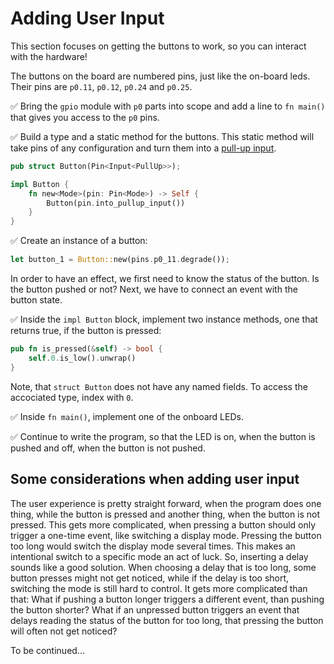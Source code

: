 # Adding User Input

This section focuses on getting the buttons to work, so you can interact with the hardware!

The buttons on the board are numbered pins, just like the on-board leds. Their pins are `p0.11`, `p0.12`, `p0.24` and `p0.25`. 

✅ Bring the `gpio` module with `p0` parts into scope and add a line to `fn main()` that gives you access to the `p0` pins. 

✅ Build a type and a static method for the buttons. This static method will take pins of any configuration and turn them into a [pull-up input](../glossary.html#pull-up-input). 

```rust
pub struct Button(Pin<Input<PullUp>>);

impl Button {
    fn new<Mode>(pin: Pin<Mode>) -> Self {
        Button(pin.into_pullup_input())
    }
}
```

✅ Create an instance of a button:

```rust 
let button_1 = Button::new(pins.p0_11.degrade());
```
In order to have an effect, we first need to know the status of the button. Is the button pushed or not? Next, we have to connect an event with the button state. 

✅ Inside the `impl Button` block, implement two instance methods, one that returns true, if the button is pressed:

```rust
pub fn is_pressed(&self) -> bool {
    self.0.is_low().unwrap()
}
```
Note, that `struct Button` does not have any named fields. To access the accociated type, index with `0`. 

✅ Inside `fn main()`, implement one of the onboard LEDs.

✅ Continue to write the program, so that the LED is on, when the button is pushed and off, when the button is not pushed. 

## Some considerations when adding user input

The user experience is pretty straight forward, when the program does one thing, while the button is pressed and another thing, when the button is not pressed. This gets more complicated, when pressing a button should only trigger a one-time event, like switching a display mode. Pressing the button too long would switch the display mode several times. This makes an intentional switch to a specific mode an act of luck. So, inserting a delay sounds like a good solution. When choosing a delay that is too long, some button presses might not get noticed, while if the delay is too short, switching the mode is still hard to control. It gets more complicated than that: What if pushing a button longer triggers a different event, than pushing the button shorter? What if an unpressed button triggers an event that delays reading the status of the button for too long, that pressing the button will often not get noticed?  

To be continued...




